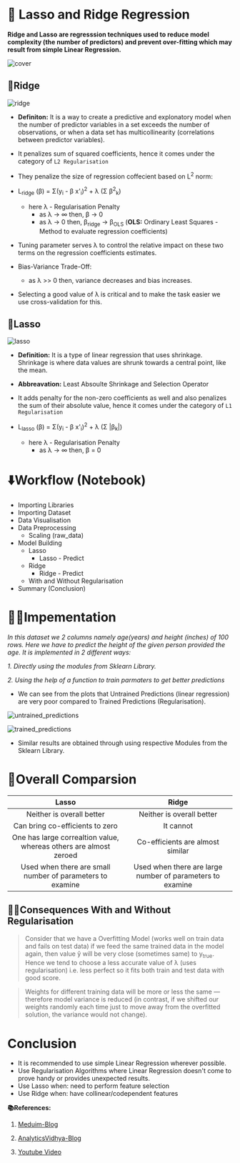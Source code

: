 # 🎯 Lasso and Ridge Regression

**Ridge and Lasso are regresssion techniques used to reduce model complexity (the number of predictors) and prevent over-fitting which may result from simple Linear Regression.**

<!-- Insert image here -->
![cover](https://user-images.githubusercontent.com/81156510/143574615-d8254466-3c6f-4120-9456-4852043fa0ff.png)

## 🧿Ridge

<!-- Insert image here -->
![ridge](https://user-images.githubusercontent.com/81156510/143574736-dbf874da-46c0-4811-9bef-3b4c9c33fa0a.png)

- **Definiton:** It is a way to create a predictive and explonatory model when the number of predictor variables in a set exceeds the number of observations, or when a data set has multicollinearity (correlations between predictor variables).

- It penalizes sum of squared coefficients, hence it comes under the category of `L2 Regularisation`

- They penalize the size of regression coffecient based on L<sup>2</sup> norm:

- L<sub>ridge</sub> (β) = Σ(y<sub>i</sub> - β x'<sub>i</sub>)<sup>2</sup> + λ (Σ β<sup>2</sup><sub>k</sub>)

  - here λ - Regularisation Penalty
    - as λ -> ∞ then, β -> 0
    - as λ -> 0 then, β<sub>ridge</sub> -> β<sub>OLS</sub> (**OLS:** Ordinary Least Squares - Method to evaluate regression coefficients)

- Tuning parameter serves λ to control the relative impact on these two terms on the regression coefficients estimates.

- Bias-Variance Trade-Off:

  - as λ >> 0 then, variance decreases and bias increases.

- Selecting a good value of λ is critical and to make the task easier we use cross-validation for this.

## 🧿Lasso
![lasso](https://user-images.githubusercontent.com/81156510/143574649-a48b34be-97bb-440a-8976-bef940799067.png)

<!-- Insert image here -->

- **Definition:** It is a type of linear regression that uses shrinkage. Shrinkage is where data values are shrunk towards a central point, like the mean.

- **Abbreavation:** Least Absoulte Shrinkage and Selection Operator

- It adds penalty for the non-zero coefficients as well and also penalizes the sum of their absolute value, hence it comes under the category of `L1 Regularisation`

- L<sub>lasso</sub> (β) = Σ(y<sub>i</sub> - β x'<sub>i</sub>)<sup>2</sup> + λ (Σ |β<sub>k</sub>|)
  - here λ - Regularisation Penalty
    - as λ -> ∞ then, β = 0

# ⬇️Workflow (Notebook)

- Importing Libraries
- Importing Dataset
- Data Visualisation
- Data Preprocessing
  - Scaling (raw_data)
- Model Building
  - Lasso
    - Lasso - Predict
  - Ridge
    - Ridge - Predict
  - With and Without Regularisation
- Summary (Conclusion)

# 🧑‍💻Impementation
*In this dataset we 2 columns namely age(years) and height (inches) of 100 rows. Here we have to predict the height of the given person provided the age. It is implemented in 2 different ways:*
  
  *1. Directly using the modules from Sklearn Library.*
  
  *2. Using the help of a function to train parmaters to get better predictions*

- We can see from the plots that Untrained Predictions (linear regression) are very poor compared to Trained Predictions (Regularisation).

<!-- Insert image here -->
![untrained_predictions](https://user-images.githubusercontent.com/81156510/143675311-8e78f525-77f0-427f-83eb-7029d6b1bbd6.png)

<!-- Insert image here -->
![trained_predictions](https://user-images.githubusercontent.com/81156510/143675316-e12ea18a-7a75-490a-9085-29f10d91f0bd.png)

- Similar results are obtained through using respective Modules from the Sklearn Library.

# 🏹Overall Comparsion

| Lasso | Ridge       |
| :--------------: | :--------------: |
| Neither is overall better | Neither is overall better |
| Can bring co-efficients to zero | It cannot |
| One has large correaltion value, whereas others are almost zeroed | Co-efficients are almost similar |
| Used when there are small number of parameters to examine | Used when there are large number of parameters to examine |

## 🙅‍♂️Consequences With and Without Regularisation
> Consider that we have a Overfitting Model (works well on train data and fails on test data) if we feed the same trained data in the model again, then value ŷ will be very close (sometimes same) to y<sub>true</sub>. Hence we tend to choose a less accurate value of λ (uses regularisation) i.e. less perfect so it fits both train and test data with good score.

> Weights for different training data will be more or less the same — therefore model variance is reduced (in contrast, if we shifted our weights randomly each time just to move away from the overfitted solution, the variance would not change).

# Conclusion
- It is recommended to use simple Linear Regression wherever possible.
- Use Regularisation Algorithms where Linear Regression doesn't come to prove handy or provides unexpected results.
- Use Lasso when: need to perform feature selection
- Use Ridge when: have collinear/codependent features

**📚References:**

1. [Meduim-Blog](https://towardsdatascience.com/ridge-and-lasso-regression-a-complete-guide-with-python-scikit-learn-e20e34bcbf0b)

1. [AnalyticsVidhya-Blog](https://www.analyticsvidhya.com/blog/2017/06/a-comprehensive-guide-for-linear-ridge-and-lasso-regression/)

1. [Youtube Video](https://youtu.be/VqKq78PVO9g)
